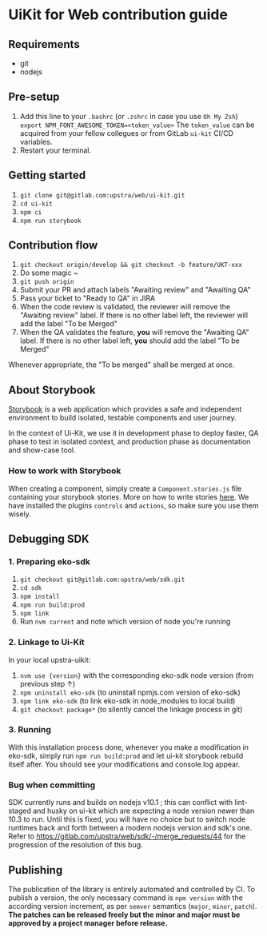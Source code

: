 # UiKit for Web contribution guide

## Requirements

- git
- nodejs

## Pre-setup

1. Add this line to your `.bashrc` (or `.zshrc` in case you use `Oh My Zsh`)
   `export NPM_FONT_AWESOME_TOKEN=<token_value>`
   The `token_value` can be acquired from your fellow collegues or from GitLab `ui-kit` CI/CD variables.
2. Restart your terminal.

## Getting started

1. `git clone git@gitlab.com:upstra/web/ui-kit.git`
2. `cd ui-kit`
3. `npm ci`
4. `npm run storybook`

## Contribution flow

1. `git checkout origin/develop && git checkout -b feature/UKT-xxx`
2. Do some magic ~
3. `git push origin`
4. Submit your PR and attach labels "Awaiting review" and "Awaiting QA"
5. Pass your ticket to "Ready to QA" in JIRA
6. When the code review is validated, the reviewer will remove the "Awaiting review" label. If there is no other label left, the reviewer will add the label "To be Merged"
7. When the QA validates the feature, **you** will remove the "Awaiting QA" label. If there is no other label left, **you** should add the label "To be Merged"

Whenever appropriate, the "To be merged" shall be merged at once.

## About Storybook

[Storybook](https://storybook.js.org/) is a web application which provides a safe and independent environment to build isolated, testable components and user journey.

In the context of Ui-Kit, we use it in development phase to deploy faster, QA phase to test in isolated context, and production phase as documentation and show-case tool.

### How to work with Storybook

When creating a component, simply create a `Component.stories.js` file containing your storybook stories. More on how to write stories [here](https://storybook.js.org/docs/react/writing-stories/introduction). We have installed the plugins `controls` and `actions`, so make sure you use them wisely.

## Debugging SDK

### 1. Preparing eko-sdk

1. `git checkout git@gitlab.com:upstra/web/sdk.git`
2. `cd sdk`
3. `npm install`
4. `npm run build:prod`
5. `npm link`
6. Run `nvm current` and note which version of node you're running

### 2. Linkage to Ui-Kit

In your local upstra-uikit:

1. `nvm use {version}` with the corresponding eko-sdk node version (from previous step ↑)
2. `npm uninstall eko-sdk` (to uninstall npmjs.com version of eko-sdk)
3. `npm link eko-sdk` (to link eko-sdk in node_modules to local build)
4. `git checkout package*` (to silently cancel the linkage process in git)

### 3. Running

With this installation process done, whenever you make a modification in eko-sdk, simply run `npm run build:prod` and let ui-kit storybook rebuild itself after. You should see your modifications and console.log appear.

### Bug when committing

SDK currently runs and builds on nodejs v10.1 ; this can conflict with lint-staged and husky on ui-kit which are expecting a node version newer than 10.3 to run. Until this is fixed, you will have no choice but to switch node runtimes back and forth between a modern nodejs version and sdk's one. Refer to https://gitlab.com/upstra/web/sdk/-/merge_requests/44 for the progression of the resolution of this bug.

## Publishing

The publication of the library is entirely automated and controlled by CI. To publish a version, the only necessary command is `npm version` with the according version increment, as per `semver` semantics (`major`, `minor`, `patch`). **The patches can be released freely but the minor and major must be approved by a project manager before release.**
